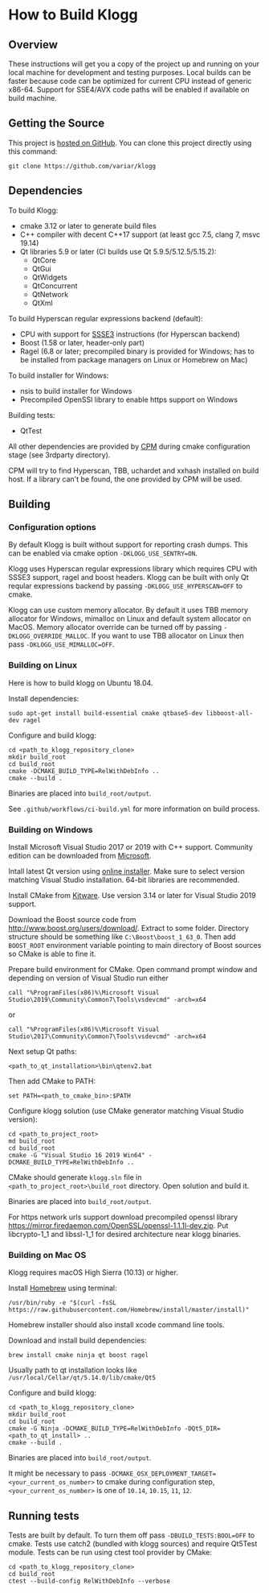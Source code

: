 # How to Build Klogg

## Overview

These instructions will get you a copy of the project up and running on your local machine for development and testing purposes.
Local builds can be faster because code can be optimized for current CPU instead of generic x86-64. Support for SSE4/AVX code paths
will be enabled if available on build machine.

## Getting the Source

This project is [hosted on GitHub](https://github.com/variar/klogg). You can clone this project directly using this command:
```
git clone https://github.com/variar/klogg
```

## Dependencies

To build Klogg:
 * cmake 3.12 or later to generate build files
 * C++ compiler with decent C++17 support (at least gcc 7.5, clang 7, msvc 19.14)
 * Qt libraries 5.9 or later (CI builds use Qt 5.9.5/5.12.5/5.15.2):
    - QtCore
    - QtGui
    - QtWidgets
    - QtConcurrent
    - QtNetwork
    - QtXml


To build Hyperscan regular expressions backend (default):
 * CPU with support for [SSSE3](https://en.wikipedia.org/wiki/SSSE3) instructions (for Hyperscan backend)
 * Boost (1.58 or later, header-only part)
 * Ragel (6.8 or later; precompiled binary is provided for Windows; has to be installed from package managers on Linux or Homebrew on Mac)

To build installer for Windows:
 * nsis to build installer for Windows
 * Precompiled OpenSSl library to enable https support on Windows

Building tests:
 * QtTest


All other dependencies are provided by [CPM](https://github.com/cpm-cmake/CPM.cmake) during cmake configuration stage (see 3rdparty directory).

CPM will try to find Hyperscan, TBB, uchardet and xxhash installed on build host.
If a library can't be found, the one provided by CPM will be used.

## Building

### Configuration options

By default Klogg is built without support for reporting crash dumps. This can be enabled via cmake option `-DKLOGG_USE_SENTRY=ON`.

Klogg uses Hyperscan regular expressions library which requires CPU with SSSE3 support, ragel and boost headers.
Klogg can be built with only Qt reqular expressions backend by passing `-DKLOGG_USE_HYPERSCAN=OFF` to cmake.

Klogg can use custom memory allocator. By default it uses TBB memory allocator for Windows, mimalloc on Linux and default system allocator on MacOS.
Memory allocator override can be turned off by passing `-DKLOGG_OVERRIDE_MALLOC`. If you want to use TBB allocator on Linux then pass
`-DKLOGG_USE_MIMALLOC=OFF`.

### Building on Linux

Here is how to build klogg on Ubuntu 18.04.

Install dependencies:
```
sudo apt-get install build-essential cmake qtbase5-dev libboost-all-dev ragel
```

Configure and build klogg:

```
cd <path_to_klogg_repository_clone>
mkdir build_root
cd build_root
cmake -DCMAKE_BUILD_TYPE=RelWithDebInfo ..
cmake --build .
```

Binaries are placed into `build_root/output`.

See `.github/workflows/ci-build.yml` for more information on build process.

### Building on Windows

Install Microsoft Visual Studio 2017 or 2019 with C++ support.
Community edition can be downloaded from [Microsoft](https://visualstudio.microsoft.com/vs/).

Intall latest Qt version using [online installer](https://www.qt.io/download-qt-installer).
Make sure to select version matching Visual Studio installation. 64-bit libraries are recommended.

Install CMake from [Kitware](https://cmake.org/download/).
Use version 3.14 or later for Visual Studio 2019 support.

Download the Boost source code from http://www.boost.org/users/download/.
Extract to some folder. Directory structure should be something like `C:\Boost\boost_1_63_0`.
Then add `BOOST_ROOT` environment variable pointing to main directory of Boost sources so CMake is able to fine it.

Prepare build environment for CMake. Open command prompt window and depending on version of Visual Studio run either
```
call "%ProgramFiles(x86)%\Microsoft Visual Studio\2019\Community\Common7\Tools\vsdevcmd" -arch=x64
```
or
```
call "%ProgramFiles(x86)%\Microsoft Visual Studio\2017\Community\Common7\Tools\vsdevcmd" -arch=x64
```

Next setup Qt paths:
```
<path_to_qt_installation>\bin\qtenv2.bat
```

Then add CMake to PATH:
```
set PATH=<path_to_cmake_bin>:$PATH
```

Configure klogg solution (use CMake generator matching Visual Studio version):
```
cd <path_to_project_root>
md build_root
cd build_root
cmake -G "Visual Studio 16 2019 Win64" -DCMAKE_BUILD_TYPE=RelWithDebInfo ..
```

CMake should generate `klogg.sln` file in `<path_to_project_root>\build_root` directory. Open solution and build it.

Binaries are placed into `build_root/output`.

For https network urls support download precompiled openssl library https://mirror.firedaemon.com/OpenSSL/openssl-1.1.1l-dev.zip.
Put libcrypto-1_1 and libssl-1_1 for desired architecture near klogg binaries.

### Building on Mac OS

Klogg requires macOS High Sierra (10.13) or higher.

Install [Homebrew](https://brew.sh/) using terminal:
```
/usr/bin/ruby -e "$(curl -fsSL https://raw.githubusercontent.com/Homebrew/install/master/install)"
```

Homebrew installer should also install xcode command line tools.

Download and install build dependencies:
```
brew install cmake ninja qt boost ragel
```

Usually path to qt installation looks like `/usr/local/Cellar/qt/5.14.0/lib/cmake/Qt5`

Configure and build klogg:
```
cd <path_to_klogg_repository_clone>
mkdir build_root
cd build_root
cmake -G Ninja -DCMAKE_BUILD_TYPE=RelWithDebInfo -DQt5_DIR=<path_to_qt_install> ..
cmake --build .
```

Binaries are placed into `build_root/output`.

It might be necessary to pass `-DCMAKE_OSX_DEPLOYMENT_TARGET=<your_current_os_number>` to cmake during configuration step,
`<your_current_os_number>` is one of `10.14`, `10.15`, `11`, `12`. 

## Running tests
Tests are built by default. To turn them off pass `-DBUILD_TESTS:BOOL=OFF` to cmake.
Tests use catch2 (bundled with klogg sources) and require Qt5Test module. Tests can be run using ctest tool provider by CMake:
```
cd <path_to_klogg_repository_clone>
cd build_root
ctest --build-config RelWithDebInfo --verbose
```

